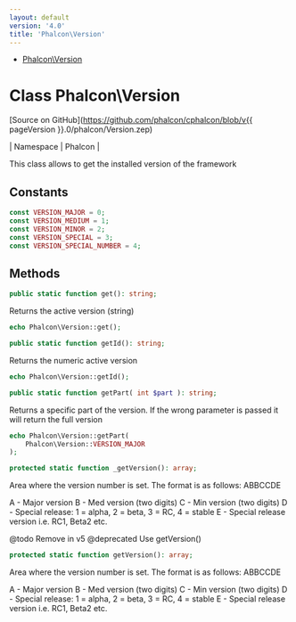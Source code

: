 ```yaml
---
layout: default
version: '4.0'
title: 'Phalcon\Version'
---
```


* [Phalcon\Version](#version)

<h1 id="version">Class Phalcon\Version</h1>

[Source on GitHub](https://github.com/phalcon/cphalcon/blob/v{{ pageVersion }}.0/phalcon/Version.zep)

| Namespace  | Phalcon |

This class allows to get the installed version of the framework


## Constants
```php
const VERSION_MAJOR = 0;
const VERSION_MEDIUM = 1;
const VERSION_MINOR = 2;
const VERSION_SPECIAL = 3;
const VERSION_SPECIAL_NUMBER = 4;
```

## Methods

```php
public static function get(): string;
```
Returns the active version (string)

```php
echo Phalcon\Version::get();
```


```php
public static function getId(): string;
```
Returns the numeric active version

```php
echo Phalcon\Version::getId();
```


```php
public static function getPart( int $part ): string;
```
Returns a specific part of the version. If the wrong parameter is passed
it will return the full version

```php
echo Phalcon\Version::getPart(
    Phalcon\Version::VERSION_MAJOR
);
```


```php
protected static function _getVersion(): array;
```
Area where the version number is set. The format is as follows:
ABBCCDE

A - Major version
B - Med version (two digits)
C - Min version (two digits)
D - Special release: 1 = alpha, 2 = beta, 3 = RC, 4 = stable
E - Special release version i.e. RC1, Beta2 etc.

@todo Remove in v5
@deprecated Use getVersion()


```php
protected static function getVersion(): array;
```
Area where the version number is set. The format is as follows:
ABBCCDE

A - Major version
B - Med version (two digits)
C - Min version (two digits)
D - Special release: 1 = alpha, 2 = beta, 3 = RC, 4 = stable
E - Special release version i.e. RC1, Beta2 etc.
